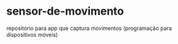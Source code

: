 # sensor-de-movimento
repositório para app que captura movimentos (programação para dispositivos móveis)

